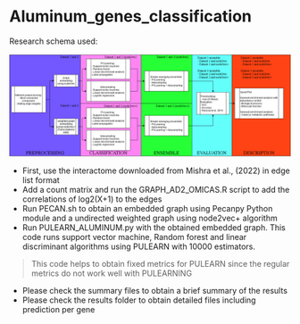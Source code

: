 # Aluminum_genes_classification
Research schema used: 

![Code schema](https://raw.githubusercontent.com/ccsosa/Aluminum_genes_classification/master/DIAGRAM.png)



- First, use the interactome downloaded from Mishra et al., (2022) in edge list format
- Add a count matrix and run the GRAPH_AD2_OMICAS.R script to add the correlations of log2(X+1) to the edges
- Run PECAN.sh to obtain an embedded graph using Pecanpy Python module and a undirected weighted graph using node2vec+ algorithm
- Run PULEARN_ALUMINUM.py with the obtained embedded graph. This code runs support vector machine, Random forest and linear discriminant algorithms using PULEARN with 10000 estimators. 
> This code helps to obtain fixed metrics for PULEARN since the regular metrics do not work well with PULEARNING

- Please check the summary files to obtain a brief summary of the results
- Please check the results folder to obtain detailed files including prediction per gene

